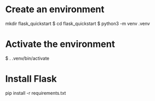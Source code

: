 # Create an environment
mkdir flask_quickstart
$ cd flask_quickstart
$ python3 -m venv .venv

# Activate the environment
$ . .venv/bin/activate

# Install Flask
pip install -r requirements.txt

